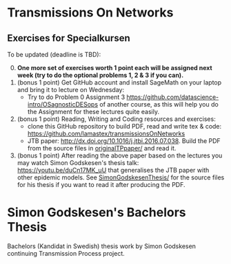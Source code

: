 # Transmissions On Networks

## Exercises for Specialkursen

To be updated (deadline is TBD):

0. **One more set of exercises worth 1 point each will be assigned next week (try to do the optional problems 1, 2 & 3 if you can).**
1. (bonus 1 point) Get GitHub account and install SageMath on your laptop and bring it to lecture on Wednesday: 
    - Try to do Problem 0 Assignment 3 https://github.com/datascience-intro/OSagnosticDESops of another course, as this will help you do the Assignment for these lectures quite easily.
2. (bonus 1 point) Reading, Writing and Coding resources and exercises:
    - clone this GitHub repository to build PDF, read and write tex & code: https://github.com/lamastex/transmissionsOnNetworks
    - JTB paper: http://dx.doi.org/10.1016/j.jtbi.2016.07.038. Build the PDF from the source files in [originalTPpaper/](originalTPpaper/) and read it.
3. (bonus 1 point) After reading the above paper based on the lectures you may watch Simon Godskesen's thesis talk: https://youtu.be/duCn17MK_uU that generalises the JTB paper with other epidemic models. See [SimonGodskesenThesis/](SimonGodskesenThesis/) for the source files for his thesis if you want to read it after producing the PDF.


# Simon Godskesen's Bachelors Thesis
Bachelors (Kandidat in Swedish) thesis work by Simon Godskesen continuing Transmission Process project.
